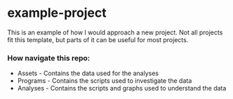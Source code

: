 # example-project
This is an example of how I would approach a new project. Not all projects fit this template, but parts of it can be useful for most projects.

### How navigate this repo: 
- Assets - Contains the data used for the analyses
- Programs - Contains the scripts used to investigate the data
- Analyses - Contains the scripts and graphs used to understand the data
